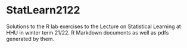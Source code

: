 # StatLearn2122

Solutions to the R lab exercises to the Lecture on Statistical Learning at HHU in winter term 21/22.
R Markdown documents as well as pdfs generated by them.
